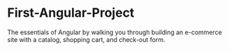# First-Angular-Project
The essentials of Angular by walking you through building an e-commerce site with a catalog, shopping cart, and check-out form.
